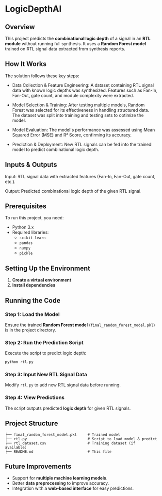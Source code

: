 # LogicDepthAI

## Overview
This project predicts the **combinational logic depth** of a signal in an **RTL module** without running full synthesis. It uses a **Random Forest model** trained on RTL signal data extracted from synthesis reports.

## How It Works

The solution follows these key steps:

- Data Collection & Feature Engineering: A dataset containing RTL signal data with known logic depths was synthesized. Features such as Fan-In, Fan-Out, gate count, and module complexity were extracted.

- Model Selection & Training: After testing multiple models, Random Forest was selected for its effectiveness in handling structured data. The dataset was split into training and testing sets to optimize the model.

- Model Evaluation: The model's performance was assessed using Mean Squared Error (MSE) and R² Score, confirming its accuracy.

- Prediction & Deployment: New RTL signals can be fed into the trained model to predict combinational logic depth.

## Inputs & Outputs

Input: RTL signal data with extracted features (Fan-In, Fan-Out, gate count, etc.).

Output: Predicted combinational logic depth of the given RTL signal.

## Prerequisites
To run this project, you need:
- Python 3.x
- Required libraries:
  - `scikit-learn`
  - `pandas`
  - `numpy`
  - `pickle`

## Setting Up the Environment

1. **Create a virtual environment**
2. **Install dependencies**

## Running the Code

### **Step 1: Load the Model**
Ensure the trained **Random Forest model** (`final_random_forest_model.pkl`) is in the project directory.

### **Step 2: Run the Prediction Script**
Execute the script to predict logic depth:
```sh
python rtl.py
```

### **Step 3: Input New RTL Signal Data**
Modify `rtl.py` to add new RTL signal data before running.

### **Step 4: View Predictions**
The script outputs predicted **logic depth** for given RTL signals.

## Project Structure
```
├── final_random_forest_model.pkl     # Trained model
├── rtl.py                            # Script to load model & predict
├── rtl_dataset.csv                   # Training dataset (if available)
├── README.md                         # This file
```

## Future Improvements
- Support for **multiple machine learning models**.
- Better **data preprocessing** to improve accuracy.
- Integration with a **web-based interface** for easy predictions.



